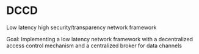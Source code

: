 # DCCD
Low latency high security/transparency network framework

Goal: Implementing a low latency network framework with a decentralized access control mechanism and a centralized broker for data channels
